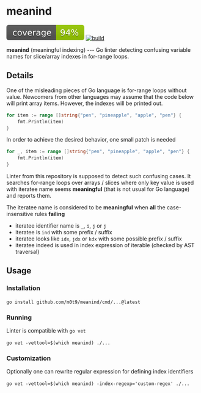 # meanind

[![coverage](https://raw.githubusercontent.com/m0t9/meanind/badges/.badges/master/coverage.svg)](https://github.com/m0t9/meanind/actions/workflows/.testcoverage.yml)
[![build](https://github.com/m0t9/meanind/actions/workflows/go.yml/badge.svg)](https://github.com/m0t9/meanind/actions/workflows/go.yml)

**meanind** (meaningful indexing) --- Go linter detecting confusing variable names for slice/array indexes in for-range loops.

## Details

One of the misleading pieces of Go language is for-range loops without value.
Newcomers from other languages may assume that the code below will print array items.
However, the indexes will be printed out.

```go
for item := range []string{"pen", "pineapple", "apple", "pen"} {
	fmt.Println(item)
}
```

In order to achieve the desired behavior, one small patch is needed
```go
for _, item := range []string{"pen", "pineapple", "apple", "pen"} {
	fmt.Println(item)
}
```

Linter from this repository is supposed to detect such confusing cases.
It searches for-range loops over arrays / slices where only key value is used with
iteratee name seems **meaningful** (that is not usual for Go language) and reports them.

The iteratee name is considered to be **meaningful** when **all** the case-insensitive rules **failing**
- iteratee identifier name is `_`, `i`, `j` or `j`
- iteratee is `ind` with some prefix / suffix
- iteratee looks like `idx`, `jdx` or `kdx` with some possible prefix / suffix 
- iteratee indeed is used in index expression of iterable (checked by AST traversal)

## Usage

### Installation

`go install github.com/m0t9/meanind/cmd/...@latest`

### Running

Linter is compatible with `go vet`

`go vet -vettool=$(which meanind) ./...` 

### Customization

Optionally one can rewrite regular expression for defining index identifiers

`go vet -vettool=$(which meanind) -index-regexp='custom-regex' ./...`
